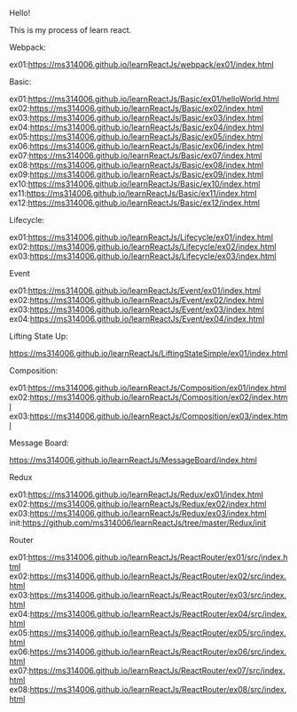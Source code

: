 Hello!

This is my process of learn react. 

Webpack:

ex01:https://ms314006.github.io/learnReactJs/webpack/ex01/index.html

Basic:

ex01:https://ms314006.github.io/learnReactJs/Basic/ex01/helloWorld.html
ex02:https://ms314006.github.io/learnReactJs/Basic/ex02/index.html
ex03:https://ms314006.github.io/learnReactJs/Basic/ex03/index.html
ex04:https://ms314006.github.io/learnReactJs/Basic/ex04/index.html
ex05:https://ms314006.github.io/learnReactJs/Basic/ex05/index.html
ex06:https://ms314006.github.io/learnReactJs/Basic/ex06/index.html
ex07:https://ms314006.github.io/learnReactJs/Basic/ex07/index.html
ex08:https://ms314006.github.io/learnReactJs/Basic/ex08/index.html
ex09:https://ms314006.github.io/learnReactJs/Basic/ex09/index.html
ex10:https://ms314006.github.io/learnReactJs/Basic/ex10/index.html
ex11:https://ms314006.github.io/learnReactJs/Basic/ex11/index.html
ex12:https://ms314006.github.io/learnReactJs/Basic/ex12/index.html

Lifecycle:

ex01:https://ms314006.github.io/learnReactJs/Lifecycle/ex01/index.html
ex02:https://ms314006.github.io/learnReactJs/Lifecycle/ex02/index.html
ex03:https://ms314006.github.io/learnReactJs/Lifecycle/ex03/index.html

Event

ex01:https://ms314006.github.io/learnReactJs/Event/ex01/index.html
ex02:https://ms314006.github.io/learnReactJs/Event/ex02/index.html
ex03:https://ms314006.github.io/learnReactJs/Event/ex03/index.html
ex04:https://ms314006.github.io/learnReactJs/Event/ex04/index.html

Lifting State Up:

https://ms314006.github.io/learnReactJs/LiftingStateSimple/ex01/index.html

Composition:

ex01:https://ms314006.github.io/learnReactJs/Composition/ex01/index.html
ex02:https://ms314006.github.io/learnReactJs/Composition/ex02/index.html
ex03:https://ms314006.github.io/learnReactJs/Composition/ex03/index.html

Message Board:

https://ms314006.github.io/learnReactJs/MessageBoard/index.html

Redux

ex01:https://ms314006.github.io/learnReactJs/Redux/ex01/index.html
ex02:https://ms314006.github.io/learnReactJs/Redux/ex02/index.html
ex03:https://ms314006.github.io/learnReactJs/Redux/ex03/index.html
init:https://github.com/ms314006/learnReactJs/tree/master/Redux/init

Router

ex01:https://ms314006.github.io/learnReactJs/ReactRouter/ex01/src/index.html
ex02:https://ms314006.github.io/learnReactJs/ReactRouter/ex02/src/index.html
ex03:https://ms314006.github.io/learnReactJs/ReactRouter/ex03/src/index.html
ex04:https://ms314006.github.io/learnReactJs/ReactRouter/ex04/src/index.html
ex05:https://ms314006.github.io/learnReactJs/ReactRouter/ex05/src/index.html
ex06:https://ms314006.github.io/learnReactJs/ReactRouter/ex06/src/index.html
ex07:https://ms314006.github.io/learnReactJs/ReactRouter/ex07/src/index.html
ex08:https://ms314006.github.io/learnReactJs/ReactRouter/ex08/src/index.html
